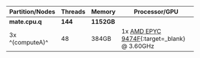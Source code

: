 | Partition/Nodes | Threads | Memory     | Processor/GPU                                                                                     |
|-----------------|---------|------------|---------------------------------------------------------------------------------------------------|
| **mate.cpu.q**  | **144** | **1152GB** |                                                                                                   |
| 3x ^(computeA)^ | 48      | 384GB      | 1x [AMD EPYC 9474F](https://www.amd.com/en/products/cpu/amd-epyc-9474f){:target=_blank} @ 3.60GHz |